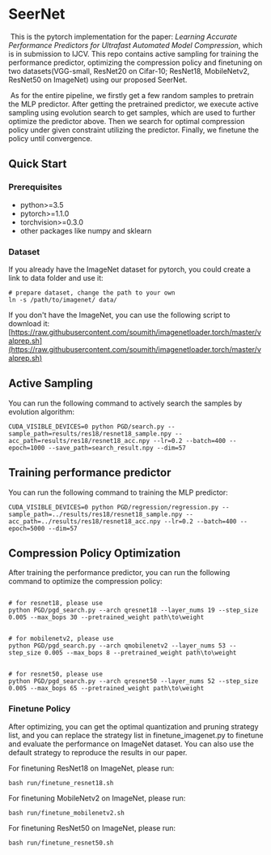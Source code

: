 
# SeerNet

​	This is the pytorch implementation for the paper: *Learning Accurate Performance Predictors for Ultrafast Automated Model Compression*, which is in submission to IJCV. This repo contains active sampling for training the performance predictor, optimizing the compression policy and finetuning on two datasets(VGG-small, ResNet20 on Cifar-10; ResNet18, MobileNetv2, ResNet50 on ImageNet) using our proposed SeerNet.

​	As for the entire pipeline, we firstly get a few random samples to pretrain the MLP predictor. After getting the pretrained predictor, we execute active sampling using evolution search to get samples, which are used to further optimize the predictor above. Then we search for optimal compression policy under given constraint utilizing the predictor. Finally, we finetune the policy until convergence.

## Quick Start

### Prerequisites

- python>=3.5
- pytorch>=1.1.0
- torchvision>=0.3.0 
- other packages like numpy and sklearn

### Dataset

If you already have the ImageNet dataset for pytorch, you could create a link to data folder and use it:
```
# prepare dataset, change the path to your own
ln -s /path/to/imagenet/ data/
```
If you don't have the ImageNet, you can use the following script to download it: 
[https://raw.githubusercontent.com/soumith/imagenetloader.torch/master/valprep.sh](https://raw.githubusercontent.com/soumith/imagenetloader.torch/master/valprep.sh)

## Active Sampling

You can run the following command to actively search the samples by evolution algorithm:

```
CUDA_VISIBLE_DEVICES=0 python PGD/search.py --sample_path=results/res18/resnet18_sample.npy --acc_path=results/res18/resnet18_acc.npy --lr=0.2 --batch=400 --epoch=1000 --save_path=search_result.npy --dim=57
```

## Training performance predictor

You can run the following command to training the MLP predictor:

```
CUDA_VISIBLE_DEVICES=0 python PGD/regression/regression.py --sample_path=../results/res18/resnet18_sample.npy --acc_path=../results/res18/resnet18_acc.npy --lr=0.2 --batch=400 --epoch=5000 --dim=57
```



## Compression Policy Optimization

After training the performance predictor, you can run the following command to optimize the compression policy:
```

# for resnet18, please use
python PGD/pgd_search.py --arch qresnet18 --layer_nums 19 --step_size 0.005 --max_bops 30 --pretrained_weight path\to\weight 


# for mobilenetv2, please use
python PGD/pgd_search.py --arch qmobilenetv2 --layer_nums 53 --step_size 0.005 --max_bops 8 --pretrained_weight path\to\weight 


# for resnet50, please use
python PGD/pgd_search.py --arch qresnet50 --layer_nums 52 --step_size 0.005 --max_bops 65 --pretrained_weight path\to\weight 

```

### Finetune Policy

After optimizing, you can get the optimal quantization and pruning strategy list, and you can replace the strategy list in finetune_imagenet.py to finetune and evaluate the performance on ImageNet dataset. You can also use the default strategy to reproduce the results in our paper.

For finetuning ResNet18 on ImageNet, please run:

```
bash run/finetune_resnet18.sh
```

For finetuning MobileNetv2 on ImageNet, please run:

```
bash run/finetune_mobilenetv2.sh
```
For finetuning ResNet50 on ImageNet, please run:

```
bash run/finetune_resnet50.sh
```

